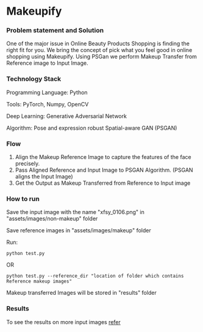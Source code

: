 # Makeupify

### Problem statement and Solution

One of the major issue in Online Beauty Products Shopping is finding the right fit for you. We bring the concept of pick what you feel good in online shopping using Makeupify. Using PSGan we perform Makeup Transfer from Reference image to Input Image.

### Technology Stack

   Programming Language: Python
   
   Tools:  PyTorch, Numpy, OpenCV
   
   Deep Learning: Generative Adversarial Network
   
   Algorithm: Pose and expression robust Spatial-aware GAN (PSGAN)
  
### Flow

1. Align the Makeup Reference Image to capture the features of the face precisely.
2. Pass  Aligned Reference and Input Image to PSGAN Algorithm. (PSGAN aligns the Input Image)
3. Get the Output as Makeup Transferred from Reference to Input image

### How to run

Save the input image with the name "xfsy_0106.png" in "assets/images/non-makeup" folder

Save reference images in "assets/images/makeup" folder

Run:

```
python test.py

```
OR

```
python test.py --reference_dir "location of folder which contains Reference makeup images"

```

Makeup transferred Images will be stored in "results" folder

### Results

To see the results on more input images [refer](https://docs.google.com/document/d/1E5fstgg2GfWi2atmc-uyFF5kj2vXV-6RDne-bcd5S3s/edit?usp=sharing)







